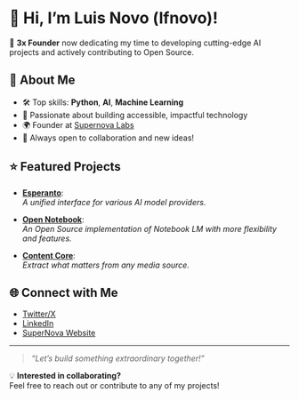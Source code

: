 # 👋 Hi, I’m Luis Novo (lfnovo)!

🚀 **3x Founder** now dedicating my time to developing cutting-edge AI projects and actively contributing to Open Source.

## 🧠 About Me

- 🛠️ Top skills: **Python**, **AI**, **Machine Learning**
- 🌱 Passionate about building accessible, impactful technology
- 🌍 Founder at [Supernova Labs](https://www.supernovalabs.com)
- 🤝 Always open to collaboration and new ideas!

## ⭐ Featured Projects

- [**Esperanto**](https://github.com/lfnovo/esperanto):  
  *A unified interface for various AI model providers.*

- [**Open Notebook**](https://github.com/lfnovo/open-notebook):  
  *An Open Source implementation of Notebook LM with more flexibility and features.*

- [**Content Core**](https://github.com/lfnovo/content-core):  
  *Extract what matters from any media source.*

## 🌐 Connect with Me

- [Twitter/X](https://twitter.com/lfnovo)
- [LinkedIn](https://linkedin.com/in/lfnovo)
- [SuperNova Website](https://www.supernovalabs.com)

---

> _“Let’s build something extraordinary together!”_

💡 **Interested in collaborating?**  
Feel free to reach out or contribute to any of my projects!
